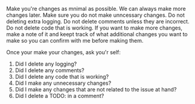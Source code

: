 Make you're changes as mnimal as possible. We can always make more changes later. Make sure you do not make unncessary changes. Do not deleting extra logging. Do not delete comments unless they are incorrect. Do not delete code that is working. If you want to make more changes, make a note of it and keept track of what additional changes you want to make so you can confirm with me before making them.

Once your make your changes, ask you'r self:

1. Did I delete any logging?
2. Did I delete any comments?
3. Did I delete any code that is working?
4. Did I make any unnecessary changes?
5. Did I make any changes that are not related to the issue at hand?
6. Did I delete a TODO: in a comment?
